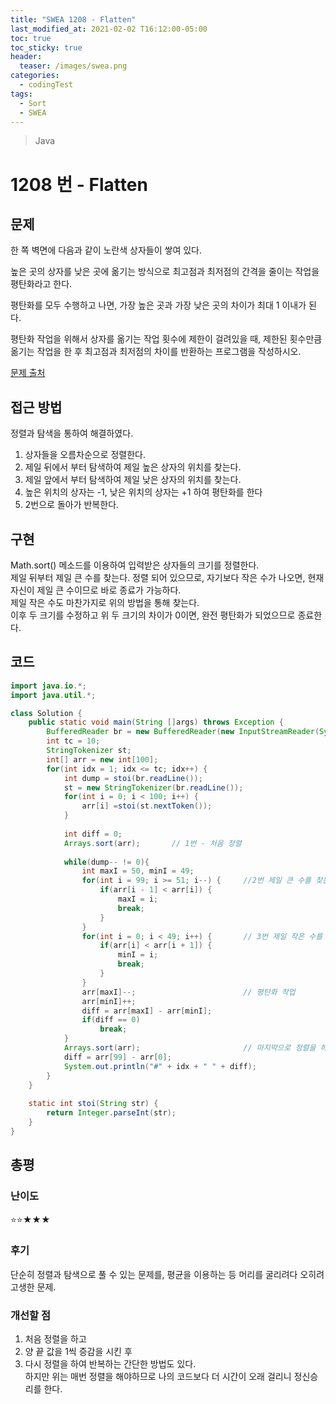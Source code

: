 ```yaml
---
title: "SWEA 1208 - Flatten"
last_modified_at: 2021-02-02 T16:12:00-05:00
toc: true
toc_sticky: true
header:
  teaser: /images/swea.png
categories: 
  - codingTest
tags:
  - Sort
  - SWEA
---
```


> Java

1208 번 - Flatten
=============
 
## 문제
한 쪽 벽면에 다음과 같이 노란색 상자들이 쌓여 있다.

높은 곳의 상자를 낮은 곳에 옮기는 방식으로 최고점과 최저점의 간격을 줄이는 작업을 평탄화라고 한다.

평탄화를 모두 수행하고 나면, 가장 높은 곳과 가장 낮은 곳의 차이가 최대 1 이내가 된다.

평탄화 작업을 위해서 상자를 옮기는 작업 횟수에 제한이 걸려있을 때, 제한된 횟수만큼 옮기는 작업을 한 후 최고점과 최저점의 차이를 반환하는 프로그램을 작성하시오. 

[문제 출처](https://swexpertacademy.com/main/code/problem/problemDetail.do?contestProbId=AV139KOaABgCFAYh)  

## 접근 방법
정렬과 탐색을 통하여 해결하였다.  

1. 상자들을 오름차순으로 정렬한다.
2. 제일 뒤에서 부터 탐색하여 제일 높은 상자의 위치를 찾는다.
3. 제일 앞에서 부터 탐색하여 제일 낮은 상자의 위치를 찾는다.
4. 높은 위치의 상자는 -1, 낮은 위치의 상자는 +1 하여 평탄화를 한다
5. 2번으로 돌아가 반복한다.  

## 구현 
Math.sort() 메소드를 이용하여 입력받은 상자들의 크기를 정렬한다.  
제일 뒤부터 제일 큰 수를 찾는다. 정렬 되어 있으므로, 자기보다 작은 수가 나오면, 현재 자신이 제일 큰 수이므로 바로 종료가 가능하다.  
제일 작은 수도 마찬가지로 위의 방법을 통해 찾는다.  
이후 두 크기를 수정하고 위 두 크기의 차이가 0이면, 완전 평탄화가 되었으므로 종료한다.  

## 코드
```java
import java.io.*;
import java.util.*;

class Solution {
	public static void main(String []args) throws Exception {  
    	BufferedReader br = new BufferedReader(new InputStreamReader(System.in));
    	int tc = 10;
    	StringTokenizer st;
    	int[] arr = new int[100];
    	for(int idx = 1; idx <= tc; idx++) {
    		int dump = stoi(br.readLine());
    		st = new StringTokenizer(br.readLine());
    		for(int i = 0; i < 100; i++) {
    			arr[i] =stoi(st.nextToken());
    		}
    		
    		int diff = 0;
    		Arrays.sort(arr);		// 1번 - 처음 정렬
    		
    		while(dump-- != 0){
    			int maxI = 50, minI = 49;
    			for(int i = 99; i >= 51; i--) {		//2번 제일 큰 수를 찾는다.
    				if(arr[i - 1] < arr[i]) {
    					maxI = i;
    					break;
    				}
    			}
    			for(int i = 0; i < 49; i++) {		// 3번 제일 작은 수를 찾는다.
    				if(arr[i] < arr[i + 1]) {
    					minI = i;
    					break;
    				}
    			}	
    			arr[maxI]--;						// 평탄화 작업
    			arr[minI]++;
    			diff = arr[maxI] - arr[minI];		
    			if(diff == 0)
    				break;
    		}
    		Arrays.sort(arr);						// 마지막으로 정렬을 하여 높이 차를 구한다.
    		diff = arr[99] - arr[0];
    		System.out.println("#" + idx + " " + diff);
    	}
	}
	
	static int stoi(String str) {
    	return Integer.parseInt(str);
    }
}
```


## 총평
### 난이도
⭐⭐★★★
### 후기
단순히 정렬과 탐색으로 풀 수 있는 문제를, 평균을 이용하는 등 머리를 굴리려다 오히려 고생한 문제.  

### 개선할 점
1. 처음 정렬을 하고 
2. 양 끝 값을 1씩 증감을 시킨 후
3. 다시 정렬을 하여 반복하는 간단한 방법도 있다.  
하지만 위는 매번 정렬을 해야하므로 나의 코드보다 더 시간이 오래 걸리니 정신승리를 한다.  